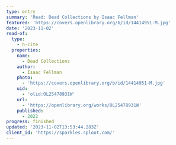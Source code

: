 ```yaml
---
type: entry
summary: 'Read: Dead Collections by Isaac Fellman'
featured: 'https://covers.openlibrary.org/b/id/14414951-M.jpg'
date: '2023-11-02'
read-of:
  type:
    - h-cite
  properties:
    name:
      - Dead Collections
    author:
      - Isaac Fellman
    photo:
      - 'https://covers.openlibrary.org/b/id/14414951-M.jpg'
    uid:
      - 'olid:OL25478931W'
    url:
      - 'https://openlibrary.org/works/OL25478931W'
    published:
      - 2022
progress: finished
updated: '2023-11-02T13:53:44.283Z'
client_id: 'https://sparkles.sploot.com/'
---
```


